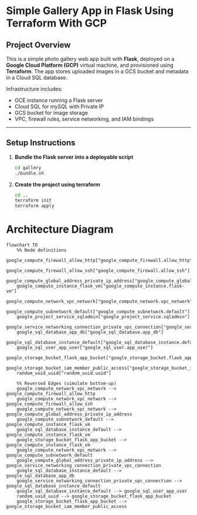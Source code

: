 # Simple Gallery App in Flask Using Terraform With GCP

## Project Overview

This is a simple photo gallery web app built with **Flask**, deployed on a **Google Cloud Platform (GCP)** virtual machine, and provisioned using **Terraform**. The app stores uploaded images in a GCS bucket and metadata in a Cloud SQL database.

Infrastructure includes:
- GCE instance running a Flask server
- Cloud SQL for mySQL with Private IP
- GCS bucket for image storage
- VPC, firewall rules, service networking, and IAM bindings

---

## Setup Instructions

1. **Bundle the Flask server into a deployable script**
   ```sh
   cd gallery
   ./bundle.sh
   ```

2. **Create the project using terraform**
   ```sh
   cd ..
   terraform init
   terraform apply
   ```

# Architecture Diagram

```mermaid
flowchart TD
    %% Node definitions
    google_compute_firewall_allow_http["google_compute_firewall.allow_http"]
    google_compute_firewall_allow_ssh["google_compute_firewall.allow_ssh"]
    google_compute_global_address_private_ip_address["google_compute_global_address.private_ip_address"]
    google_compute_instance_flask_vm["google_compute_instance.flask-vm"]
    google_compute_network_vpc_network["google_compute_network.vpc_network"]
    google_compute_subnetwork_default["google_compute_subnetwork.default"]
    google_project_service_sqladmin["google_project_service.sqladmin"]
    google_service_networking_connection_private_vpc_connection["google_service_networking_connection.private_vpc_connection"]
    google_sql_database_app_db["google_sql_database.app_db"]
    google_sql_database_instance_default["google_sql_database_instance.default"]
    google_sql_user_app_user["google_sql_user.app_user"]
    google_storage_bucket_flask_app_bucket["google_storage_bucket.flask_app_bucket"]
    google_storage_bucket_iam_member_public_access["google_storage_bucket_iam_member.public_access"]
    random_uuid_uuid["random_uuid.uuid"]

    %% Reversed Edges (simulate bottom-up)
    google_compute_network_vpc_network --> google_compute_firewall_allow_http
    google_compute_network_vpc_network --> google_compute_firewall_allow_ssh
    google_compute_network_vpc_network --> google_compute_global_address_private_ip_address
    google_compute_subnetwork_default --> google_compute_instance_flask_vm
    google_sql_database_instance_default --> google_compute_instance_flask_vm
    google_storage_bucket_flask_app_bucket --> google_compute_instance_flask_vm
    google_compute_network_vpc_network --> google_compute_subnetwork_default
    google_compute_global_address_private_ip_address --> google_service_networking_connection_private_vpc_connection
    google_sql_database_instance_default --> google_sql_database_app_db
    google_service_networking_connection_private_vpc_connection --> google_sql_database_instance_default
    google_sql_database_instance_default --> google_sql_user_app_user
    random_uuid_uuid --> google_storage_bucket_flask_app_bucket
    google_storage_bucket_flask_app_bucket --> google_storage_bucket_iam_member_public_access
```